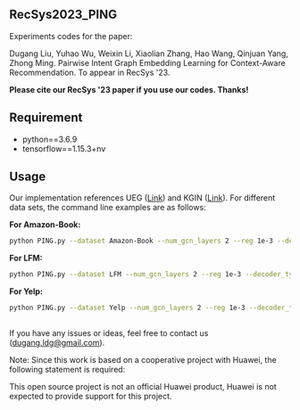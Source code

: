 ## RecSys2023_PING


Experiments codes for the paper:

Dugang Liu, Yuhao Wu, Weixin Li, Xiaolian Zhang, Hao Wang, Qinjuan Yang, Zhong Ming. Pairwise Intent Graph Embedding Learning for Context-Aware Recommendation. To appear in RecSys '23.

**Please cite our RecSys '23 paper if you use our codes. Thanks!**


## Requirement
- python==3.6.9
- tensorflow==1.15.3+nv


## Usage


Our implementation references UEG ([Link](https://github.com/dgliu/KDD22_UEG)) and KGIN ([Link](https://github.com/huangtinglin/Knowledge_Graph_based_Intent_Network)). For different data sets, the command line examples are as follows:

**For Amazon-Book:**

```bash
python PING.py --dataset Amazon-Book --num_gcn_layers 2 --reg 1e-3 --decoder_type FM --adj_norm_type ls --num_negatives 4 --intent_weight 0.7 --test_interval 5 --stop_cnt 10
```

**For LFM:**

```bash
python PING.py --dataset LFM --num_gcn_layers 2 --reg 1e-3 --decoder_type FM --adj_norm_type ls --num_negatives 4 --intent_weight 0.1 --test_interval 5 --stop_cnt 10
```

**For Yelp:**

```bash
python PING.py --dataset Yelp --num_gcn_layers 2 --reg 1e-3 --decoder_type FM --adj_norm_type ls --num_negatives 4 --intent_weight 0.9 --test_interval 5 --stop_cnt 10
```


## 
If you have any issues or ideas, feel free to contact us ([dugang.ldg@gmail.com](mailto:dugang.ldg@gmail.com)).

Note: Since this work is based on a cooperative project with Huawei, the following statement is required:

This open source project is not an official Huawei product, Huawei is not expected to provide support for this project.